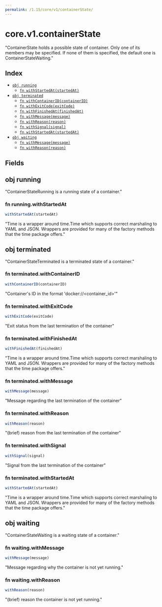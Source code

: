 ```yaml
---
permalink: /1.15/core/v1/containerState/
---
```


# core.v1.containerState

"ContainerState holds a possible state of container. Only one of its members may be specified. If none of them is specified, the default one is ContainerStateWaiting."

## Index

* [`obj running`](#obj-running)
  * [`fn withStartedAt(startedAt)`](#fn-runningwithstartedat)
* [`obj terminated`](#obj-terminated)
  * [`fn withContainerID(containerID)`](#fn-terminatedwithcontainerid)
  * [`fn withExitCode(exitCode)`](#fn-terminatedwithexitcode)
  * [`fn withFinishedAt(finishedAt)`](#fn-terminatedwithfinishedat)
  * [`fn withMessage(message)`](#fn-terminatedwithmessage)
  * [`fn withReason(reason)`](#fn-terminatedwithreason)
  * [`fn withSignal(signal)`](#fn-terminatedwithsignal)
  * [`fn withStartedAt(startedAt)`](#fn-terminatedwithstartedat)
* [`obj waiting`](#obj-waiting)
  * [`fn withMessage(message)`](#fn-waitingwithmessage)
  * [`fn withReason(reason)`](#fn-waitingwithreason)

## Fields

## obj running

"ContainerStateRunning is a running state of a container."

### fn running.withStartedAt

```ts
withStartedAt(startedAt)
```

"Time is a wrapper around time.Time which supports correct marshaling to YAML and JSON.  Wrappers are provided for many of the factory methods that the time package offers."

## obj terminated

"ContainerStateTerminated is a terminated state of a container."

### fn terminated.withContainerID

```ts
withContainerID(containerID)
```

"Container's ID in the format 'docker://<container_id>'"

### fn terminated.withExitCode

```ts
withExitCode(exitCode)
```

"Exit status from the last termination of the container"

### fn terminated.withFinishedAt

```ts
withFinishedAt(finishedAt)
```

"Time is a wrapper around time.Time which supports correct marshaling to YAML and JSON.  Wrappers are provided for many of the factory methods that the time package offers."

### fn terminated.withMessage

```ts
withMessage(message)
```

"Message regarding the last termination of the container"

### fn terminated.withReason

```ts
withReason(reason)
```

"(brief) reason from the last termination of the container"

### fn terminated.withSignal

```ts
withSignal(signal)
```

"Signal from the last termination of the container"

### fn terminated.withStartedAt

```ts
withStartedAt(startedAt)
```

"Time is a wrapper around time.Time which supports correct marshaling to YAML and JSON.  Wrappers are provided for many of the factory methods that the time package offers."

## obj waiting

"ContainerStateWaiting is a waiting state of a container."

### fn waiting.withMessage

```ts
withMessage(message)
```

"Message regarding why the container is not yet running."

### fn waiting.withReason

```ts
withReason(reason)
```

"(brief) reason the container is not yet running."